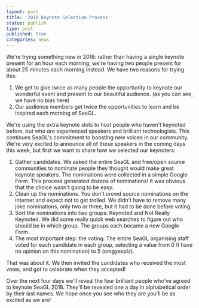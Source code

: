 ```yaml
---
layout: post
title: '2018 Keynote Selection Process'
status: publish
type: post
published: true
categories: news
---
```


We're trying something new in 2018: rather than having a single keynote present for an hour each morning, we're having two people present for about 25 minutes each morning instead. We have two reasons for trying this:

1. We get to give twice as many people the opportunity to keynote our wonderful event and present to our beautiful audience. (as you can see, we have no bias here)
1. Our audience members get twice the opportunities to learn and be inspired each morning of SeaGL.

We're using the extra keynote slots to host people who haven't keynoted before, but who _are_ experienced speakers and brilliant technologists. This continues SeaGL's commitment to boosting new voices in our community. We're very excited to announce all of these speakers in the coming days this week, but first we want to share how we selected our keynoters:

1. Gather candidates. We asked the entire SeaGL and free/open source communities to nominate people they thought would make great keynote speakers. The nominations were collected in a simple Google Form. This process generated dozens of nominations! It was obvious that the choice wasn't going to be easy.
1. Clean up the nominations. You don't crowd source nominations on the internet and expect not to get trolled. We didn't have to remove many joke nominations, only two or three, but it had to be done before voting.
1. Sort the nominations into two groups: Keynoted and Not Really Keynoted. We did some really quick web searches to figure out who should be in which group. The groups each became a new Google Form.
1. The most important step: the voting. The entire SeaGL organising staff voted for each candidate in each group, selecting a value from 0 (I have no opinion on this nomination) to 5 (omgyesplz).

That was about it. We then invited the candidates who received the most votes, and got to celebrate when they accepted! 

Over the next four days we'll reveal the four brilliant people who've agreed to keynote SeaGL 2018. They'll be revealed one a day in alphabetical order by their last names. We hope once you see who they are you'll be as excited as we are!
